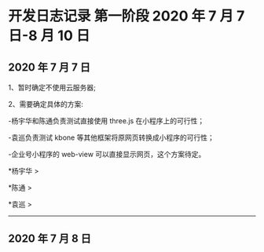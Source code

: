 # 开发日志记录 第一阶段 2020 年 7 月 7 日-8 月 10 日

## 2020 年 7 月 7 日

1、暂时确定不使用云服务器;

2、需要确定具体的方案:

-杨宇华和陈通负责测试直接使用 three.js 在小程序上的可行性；

-袁巡负责测试 kbone 等其他框架将原网页转换成小程序的可行性；

-企业号小程序的 web-view 可以直接显示网页，这个方案待定。

\*杨宇华 >

\*陈通 >

\*袁巡 >

---

## 2020 年 7 月 8 日
